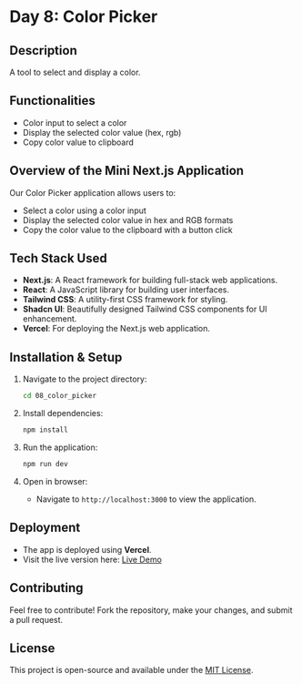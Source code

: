 # Day 8: Color Picker

## Description
A tool to select and display a color.

## Functionalities
- Color input to select a color
- Display the selected color value (hex, rgb)
- Copy color value to clipboard

## Overview of the Mini Next.js Application
Our Color Picker application allows users to:
- Select a color using a color input
- Display the selected color value in hex and RGB formats
- Copy the color value to the clipboard with a button click

## Tech Stack Used
- **Next.js**: A React framework for building full-stack web applications.
- **React**: A JavaScript library for building user interfaces.
- **Tailwind CSS**: A utility-first CSS framework for styling.
- **Shadcn UI**: Beautifully designed Tailwind CSS components for UI enhancement.
- **Vercel**: For deploying the Next.js web application.

## Installation & Setup

1. Navigate to the project directory:
   ```sh
   cd 08_color_picker
   ```

2. Install dependencies:
   ```sh
   npm install
   ```

3. Run the application:
   ```sh
   npm run dev
   ```

4. Open in browser:
   - Navigate to `http://localhost:3000` to view the application.

## Deployment
- The app is deployed using **Vercel**.
- Visit the live version here: [Live Demo](https://08-color-picker-smoky.vercel.app/)

## Contributing
Feel free to contribute! Fork the repository, make your changes, and submit a pull request.

## License
This project is open-source and available under the [MIT License](LICENSE).

